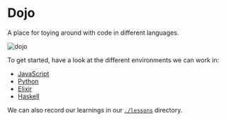 # Dojo

A place for toying around with code in different languages.

![dojo](https://aikimode.com/en/wp-content/uploads/2014/05/3209806-tmnt-1078x516.jpeg)

To get started, have a look at the different environments we can work in:

+ [JavaScript](./javascript)
+ [Python](./python)
+ [Elixir](./elixir)
+ [Haskell](./haskell)

We can also record our learnings in our [`./lessons`](./lessons) directory.
